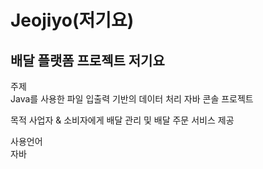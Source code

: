 # Jeojiyo(저기요)
## 배달 플랫폼 프로젝트 저기요
주제   
Java를 사용한 파일 입출력 기반의 데이터 처리 자바 콘솔 프로젝트

목적
사업자 & 소비자에게 배달 관리 및 배달 주문 서비스 제공

사용언어   
자바
